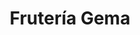 ---
title: "Frutería Gema"
url: /zamora/fruteria-gema-avenida-del-cardenal-cisneros/
shop: Gemüse & Obst
---
